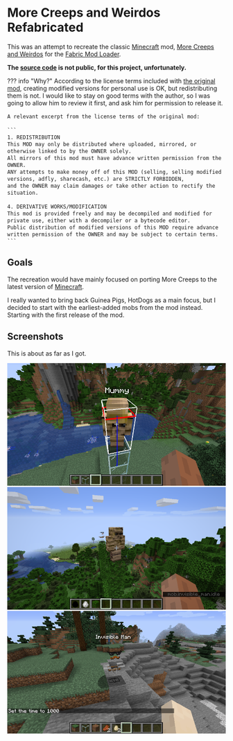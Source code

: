# More Creeps and Weirdos Refabricated

This was an attempt to recreate the classic [Minecraft] mod,
[More Creeps and Weirdos](http://morecreeps.com)
for the [Fabric Mod Loader](https://fabricmc.net).

**The [source code](https://github.com/halotroop2288/more-creeps-refabricated) is not public, for this project, unfortunately.**

??? info "Why?"
    According to the license terms included with [the original mod](https://www.minecraftforum.net/forums/mapping-and-modding-java-edition/minecraft-mods/1272354),
    creating modified versions for personal use is OK, but redistributing them is not.
    I would like to stay on good terms with the author,
    so I was going to allow him to review it first, and ask him for permission to release it.

    A relevant excerpt from the license terms of the original mod:

    ```
    1. REDISTRIBUTION
    This MOD may only be distributed where uploaded, mirrored, or otherwise linked to by the OWNER solely.
    All mirrors of this mod must have advance written permission from the OWNER.
    ANY attempts to make money off of this MOD (selling, selling modified versions, adfly, sharecash, etc.) are STRICTLY FORBIDDEN,
    and the OWNER may claim damages or take other action to rectify the situation.
    
    4. DERIVATIVE WORKS/MODIFICATION
    This mod is provided freely and may be decompiled and modified for private use, either with a decompiler or a bytecode editor.
    Public distribution of modified versions of this MOD require advance written permission of the OWNER and may be subject to certain terms.
    ```

## Goals

The recreation would have mainly focused on porting More Creeps to the latest version of [Minecraft].

I really wanted to bring back Guinea Pigs, HotDogs as a main focus,
but I decided to start with the earliest-added mobs from the mod instead.
Starting with the first release of the mod.

## Screenshots

This is about as far as I got.

![Early Mummy Hitbox](images/EarlyMummyHitbox.png "Mummy Hitbox")
![Early Mummy demo](images/EarlyMummy.png "Mummy")
![Invisible Man](images/InvisibleMan.png "Invisible Man")

<!-- Static Links -->

[Minecraft]:https://www.minecraft.net
